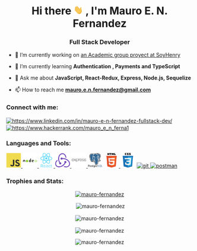 <h1 align="center">Hi there <img src="https://raw.githubusercontent.com/ABSphreak/ABSphreak/master/gifs/Hi.gif" alt="wave" width="25px" height="25px"> , I'm Mauro E. N. Fernandez</h1>
<h3 align="center">Full Stack Developer</h3>

- 🔭 I’m currently working on [an Academic group proyect at SoyHenry](https://www.soyhenry.com/)

- 🌱 I’m currently learning **Authentication , Payments and TypeScript**

- 💬 Ask me about **JavaScript, React-Redux, Express, Node.js, Sequelize**

- 📫 How to reach me **mauro.e.n.fernandez@gmail.com**

<h3 align="left">Connect with me:</h3>
<p align="left">
<a href="https://www.linkedin.com/in/mauro-e-n-fernandez-fullstack-dev/" target="blank"><img align="center" src="https://raw.githubusercontent.com/rahuldkjain/github-profile-readme-generator/master/src/images/icons/Social/linked-in-alt.svg" alt="https://www.linkedin.com/in/mauro-e-n-fernandez-fullstack-dev/" height="30" width="40" /></a>
<a href="https://www.hackerrank.com/mauro_e_n_ferna1" target="blank"><img align="center" src="https://raw.githubusercontent.com/rahuldkjain/github-profile-readme-generator/master/src/images/icons/Social/hackerrank.svg" alt="https://www.hackerrank.com/mauro_e_n_ferna1" height="30" width="40" /></a>
</p>


<h3 align="left">Languages and Tools:</h3>
<p align="left">
  <a href="https://developer.mozilla.org/en-US/docs/Web/JavaScript" target="_blank" rel="noreferrer"> <img src="https://raw.githubusercontent.com/devicons/devicon/master/icons/javascript/javascript-original.svg" alt="javascript" width="40" height="40"/> </a>
    <a href="https://nodejs.org" target="_blank" rel="noreferrer"> <img src="https://raw.githubusercontent.com/devicons/devicon/master/icons/nodejs/nodejs-original-wordmark.svg" alt="nodejs" width="40" height="40"/> </a>
    <a href="https://reactjs.org/" target="_blank" rel="noreferrer"> <img src="https://raw.githubusercontent.com/devicons/devicon/master/icons/react/react-original-wordmark.svg" alt="react" width="40" height="40"/> </a>
  <a href="https://redux.js.org" target="_blank" rel="noreferrer"> <img src="https://raw.githubusercontent.com/devicons/devicon/master/icons/redux/redux-original.svg" alt="redux" width="40" height="40"/> </a>
    <a href="https://expressjs.com" target="_blank" rel="noreferrer"> <img src="https://raw.githubusercontent.com/devicons/devicon/master/icons/express/express-original-wordmark.svg" alt="express" width="40" height="40"/> </a>
  <a href="https://www.postgresql.org" target="_blank" rel="noreferrer"> <img src="https://raw.githubusercontent.com/devicons/devicon/master/icons/postgresql/postgresql-original-wordmark.svg" alt="postgresql" width="40" height="40"/></a>
  <a href="https://www.w3.org/html/" target="_blank" rel="noreferrer"> <img src="https://raw.githubusercontent.com/devicons/devicon/master/icons/html5/html5-original-wordmark.svg" alt="html5" width="40" height="40"/> </a> 
  <a href="https://www.w3schools.com/css/" target="_blank" rel="noreferrer"> <img src="https://raw.githubusercontent.com/devicons/devicon/master/icons/css3/css3-original-wordmark.svg" alt="css3" width="40" height="40"/></a>
  <a href="https://git-scm.com/" target="_blank" rel="noreferrer"> <img src="https://www.vectorlogo.zone/logos/git-scm/git-scm-icon.svg" alt="git" width="40" height="40"/> </a> 
  <a href="https://postman.com" target="_blank" rel="noreferrer"> <img src="https://www.vectorlogo.zone/logos/getpostman/getpostman-icon.svg" alt="postman" width="40" height="40"/> </a>
</p>

<h3 align="left">Trophies and Stats:</h3>

<p align="center"> <a href="https://github.com/ryo-ma/github-profile-trophy"><img src="https://github-profile-trophy.vercel.app/?username=mauro-fernandez" alt="mauro-fernandez" /></a> </p>

<p align="center">&nbsp;<img align="center" src="https://github-readme-stats.vercel.app/api?username=mauro-fernandez&show_icons=true&locale=en" alt="mauro-fernandez" /></p>

<p align="center"><img align="center" src="https://github-readme-streak-stats.herokuapp.com/?user=mauro-fernandez&" alt="mauro-fernandez" /></p>

<p align="center"><img align="center" src="https://github-readme-stats.vercel.app/api/top-langs?username=mauro-fernandez&show_icons=true&locale=en&layout=compact" alt="mauro-fernandez" /></p>

<p align="center"> <img src="https://komarev.com/ghpvc/?username=mauro-fernandez&label=Profile%20views&color=04d727&style=flat" alt="mauro-fernandez" /> </p>


<!---
mauro-fernandez/mauro-fernandez is a ✨ special ✨ repository because its `README.md` (this file) appears on your GitHub profile.
You can click the Preview link to take a look at your changes.
--->
